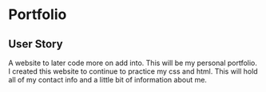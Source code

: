 # Portfolio

## User Story

A website to later code more on add into. This will be my personal portfolio.
I created this website to continue to practice my css and html. This will hold all of my contact info and a little bit of information about me. 

